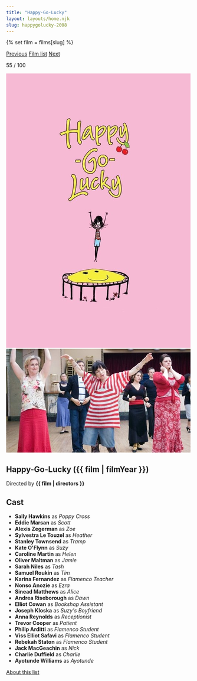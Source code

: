 ```yaml
---
title: "Happy-Go-Lucky"
layout: layouts/home.njk
slug: happygolucky-2008
---
```


{% set film = films[slug] %}

<nav class="films">
  <a class="prev" href="../in-bruges-2008">Previous</a>
  <a href="../">Film list</a>
  <a class="next" href="../district-9-2009">Next</a>
</nav>

<p>55 / 100</p>

<article class="film">
  <div class="backdrop-and-poster">
    <img class="poster" src="../films/posters/happygolucky-2008.jpg" alt="">
    <img class="backdrop" src="../films/backdrops/happygolucky-2008.jpg" alt="">
  </div>

  <h1>Happy-Go-Lucky ({{ film | filmYear }})</h1>

  

  <p class="director">
    Directed by <strong>{{ film | directors }}</strong>
  </p>


  <h2>
    Cast
  </h2>
  <ul>
            <li><strong>Sally Hawkins</strong> as <em>Poppy Cross</em></li>
        <li><strong>Eddie Marsan</strong> as <em>Scott</em></li>
        <li><strong>Alexis Zegerman</strong> as <em>Zoe</em></li>
        <li><strong>Sylvestra Le Touzel</strong> as <em>Heather</em></li>
        <li><strong>Stanley Townsend</strong> as <em>Tramp</em></li>
        <li><strong>Kate O'Flynn</strong> as <em>Suzy</em></li>
        <li><strong>Caroline Martin</strong> as <em>Helen</em></li>
        <li><strong>Oliver Maltman</strong> as <em>Jamie</em></li>
        <li><strong>Sarah Niles</strong> as <em>Tash</em></li>
        <li><strong>Samuel Roukin</strong> as <em>Tim</em></li>
        <li><strong>Karina Fernandez</strong> as <em>Flamenco Teacher</em></li>
        <li><strong>Nonso Anozie</strong> as <em>Ezra</em></li>
        <li><strong>Sinead Matthews</strong> as <em>Alice</em></li>
        <li><strong>Andrea Riseborough</strong> as <em>Dawn</em></li>
        <li><strong>Elliot Cowan</strong> as <em>Bookshop Assistant</em></li>
        <li><strong>Joseph Kloska</strong> as <em>Suzy's Boyfriend</em></li>
        <li><strong>Anna Reynolds</strong> as <em>Receptionist</em></li>
        <li><strong>Trevor Cooper</strong> as <em>Patient</em></li>
        <li><strong>Philip Arditti</strong> as <em>Flamenco Student</em></li>
        <li><strong>Viss Elliot Safavi</strong> as <em>Flamenco Student</em></li>
        <li><strong>Rebekah Staton</strong> as <em>Flamenco Student</em></li>
        <li><strong>Jack MacGeachin</strong> as <em>Nick</em></li>
        <li><strong>Charlie Duffield</strong> as <em>Charlie</em></li>
        <li><strong>Ayotunde Williams</strong> as <em>Ayotunde</em></li>
  </ul>
</article>
<footer>
  <a href="../about">About this list</a>
</footer>

